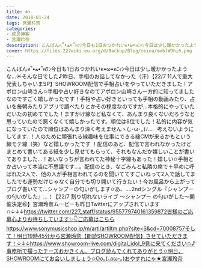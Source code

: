 ```yaml
---
title: ❄️☀️
date: 2018-01-24
tags: 宮瀬玲奈
categories: 
- 成员博客
- 宮瀬玲奈
description: こんばんฅ՞•ﻌ•՞ฅﾜﾝ今日も1日おつかれいฅ•ω•ฅﾆｬﾝ今日は少し暖かかったような...☀️そんな日でした♪昨日、手相のお話してなかった（汗）【22/7 ;11人で重大発表しちゃいまSP】SHOWROOM配信で手相占いをやってい...
cover: https://files.227wiki.eu.org/d/Backup/Blog/reina/moblWDhi6.png 
---
```


こんばんฅ՞•ﻌ•՞ฅﾜﾝ今日も1日おつかれいฅ•ω•ฅﾆｬﾝ今日は少し暖かかったような...☀️そんな日でした♪昨日、手相のお話してなかった（汗）【22/7 11人で重大発表しちゃいまSP】SHOWROOM配信で手相占いをやっていただきました！アポロン山崎さん✩手相や占い好きなのでアポロン山崎さん一方的に知ってましたなのですごく嬉しかったです！手相や占い好きといっても手相の動画みたり、占いを毎朝みたりアプリで調べたりとかその程度なのですが...本格的にやっていただいたの初めてでした！ますかけ線など私なくて、あんまり良くないだろうなと思っていたので悪くなくて嬉しかったです。順位は8位でした！私的に内容が気になっていたので順位はあんまり深く考えませんヽ(｡･ω･｡)ﾉ...   考えないようにしてます..！人のために頑張れる線趣味を仕事にできる線CMが来るかもという線モテ線（笑）など嬉しかったです ！配信のあと、配信で言われなかったけどまとめて書いてある紙を少し見せてもらって、それもなんだか嬉しいことが書いてありました...！あいなっちが言われてた神秘十字線もあった！嬉しい✩手相とか占いって本当に不思議です...。配信のとき、なごみんと私隣の席で＋早めに呼ばれた2人で、他の人が手相言われてるのを聞いててすごいねって2人で話してましたでも運勢だけじゃなく自分でも切り開いて行きたい！今お風呂から上がってブログ書いてて...シャンプーの匂いがします✩あ、....2ndシングル『シャンプーの匂いがした』...！【22/7 割り切れないライブ 〜シャンプー の匂いがした〜開催決定㊗️】宮瀬玲奈ムービーも昨日Twitterにアップされています✩↓↓↓https://twitter.com/227_staff/status/955779740161359872皆様のご応募心よりお待ちしています✨👇ご応募はこちらhttps://www.sonymusicshop.jp/m/arti/artiItm.php?site=S&cd=70008757そして！明日19時45分から宮瀬玲奈【朗読SHOWROOM配信】させていただきます！↓↓↓https://www.showroom-live.com/digital_idol_9見に来てください✩♪事務所で撮ったチーズおかきくん。ブログ読んでくれてありがとう✩明日、SHOWROOMにてお会いしましょう✩Oo｡(｡ρω-｡)おやすれにゃ★宮瀬玲奈


